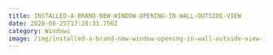 ```yaml
---
title: INSTALLED-A-BRAND-NEW-WINDOW-OPENING-IN-WALL-OUTSIDE-VIEW
date: 2020-08-25T17:28:31.756Z
category: Windows
image: /img/installed-a-brand-new-window-opening-in-wall-outside-view-1-1.jpg
---
```

